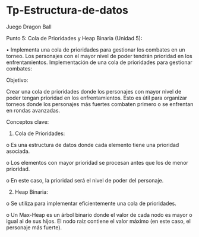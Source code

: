 # Tp-Estructura-de-datos
Juego Dragon Ball

Punto 5: Cola de Prioridades y Heap Binaria (Unidad 5):

•	Implementa una cola de prioridades para gestionar los combates en un torneo. Los personajes con el mayor nivel de poder tendrán prioridad en los enfrentamientos.
Implementación de una cola de prioridades para gestionar combates:

Objetivo: 

Crear una cola de prioridades donde los personajes con mayor nivel de poder tengan prioridad en los enfrentamientos. Esto es útil para organizar torneos donde los personajes más fuertes combaten primero o se enfrentan en rondas avanzadas.

Conceptos clave: 

1.	Cola de Prioridades:

o	Es una estructura de datos donde cada elemento tiene una prioridad asociada.

o	Los elementos con mayor prioridad se procesan antes que los de menor prioridad.

o	En este caso, la prioridad será el nivel de poder del personaje.

2.	Heap Binaria:
   
o	Se utiliza para implementar eficientemente una cola de prioridades.

o	Un Max-Heap es un árbol binario donde el valor de cada nodo es mayor o igual al de sus hijos. El nodo raíz contiene el valor máximo (en este caso, el personaje más fuerte).



